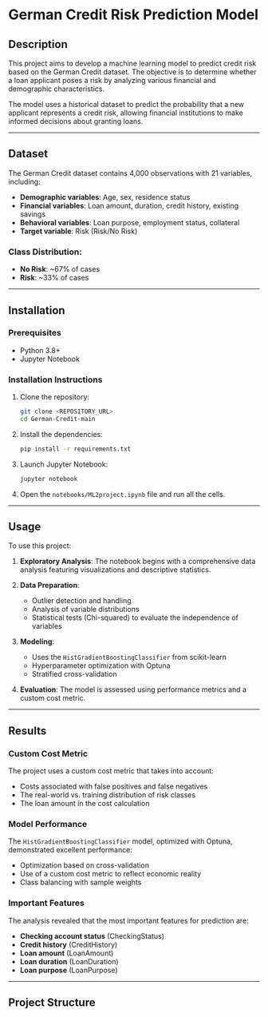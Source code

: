 # German Credit Risk Prediction Model

## Description

This project aims to develop a machine learning model to predict credit risk based on the German Credit dataset. The objective is to determine whether a loan applicant poses a risk by analyzing various financial and demographic characteristics.

The model uses a historical dataset to predict the probability that a new applicant represents a credit risk, allowing financial institutions to make informed decisions about granting loans.

---

## Dataset

The German Credit dataset contains 4,000 observations with 21 variables, including:

-   **Demographic variables**: Age, sex, residence status
-   **Financial variables**: Loan amount, duration, credit history, existing savings
-   **Behavioral variables**: Loan purpose, employment status, collateral
-   **Target variable**: Risk (Risk/No Risk)

### Class Distribution:
-   **No Risk**: ~67% of cases
-   **Risk**: ~33% of cases

---

## Installation

### Prerequisites

-   Python 3.8+
-   Jupyter Notebook

### Installation Instructions

1.  Clone the repository:
    ```bash
    git clone <REPOSITORY_URL>
    cd German-Credit-main
    ```

2.  Install the dependencies:
    ```bash
    pip install -r requirements.txt
    ```

3.  Launch Jupyter Notebook:
    ```bash
    jupyter notebook
    ```

4.  Open the `notebooks/ML2project.ipynb` file and run all the cells.

---

## Usage

To use this project:

1.  **Exploratory Analysis**: The notebook begins with a comprehensive data analysis featuring visualizations and descriptive statistics.

2.  **Data Preparation**:
    -   Outlier detection and handling
    -   Analysis of variable distributions
    -   Statistical tests (Chi-squared) to evaluate the independence of variables

3.  **Modeling**:
    -   Uses the `HistGradientBoostingClassifier` from scikit-learn
    -   Hyperparameter optimization with Optuna
    -   Stratified cross-validation

4.  **Evaluation**: The model is assessed using performance metrics and a custom cost metric.

---

## Results

### Custom Cost Metric

The project uses a custom cost metric that takes into account:
-   Costs associated with false positives and false negatives
-   The real-world vs. training distribution of risk classes
-   The loan amount in the cost calculation

### Model Performance

The `HistGradientBoostingClassifier` model, optimized with Optuna, demonstrated excellent performance:
-   Optimization based on cross-validation
-   Use of a custom cost metric to reflect economic reality
-   Class balancing with sample weights

### Important Features

The analysis revealed that the most important features for prediction are:
-   **Checking account status** (CheckingStatus)
-   **Credit history** (CreditHistory)
-   **Loan amount** (LoanAmount)
-   **Loan duration** (LoanDuration)
-   **Loan purpose** (LoanPurpose)

---

## Project Structure
